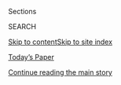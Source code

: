 <div id="app">

<div>

<div class="NYTAppHideMasthead css-zz1s19 e1suatyy0">

<div class="section css-ui9rw0 e1suatyy2">

<div class="css-11hrj97 er09x8g0">

<div class="css-6n7j50">

</div>

<span class="css-1dv1kvn">Sections</span>

<div class="css-10488qs">

<span class="css-1dv1kvn">SEARCH</span>

</div>

[Skip to content](#site-content)[Skip to site
index](#site-index)

</div>

<div class="css-10698na e1huz5gh0">

</div>

</div>

<div id="masthead-bar-one" class="section hasLinks css-15hmgas e1csuq9d3">

<div class="css-uqyvli e1csuq9d0">

</div>

<div class="css-1uqjmks e1csuq9d1">

</div>

<div class="css-9e9ivx">

[](https://myaccount.nytimes3xbfgragh.onion/auth/login?response_type=cookie&client_id=vi)

</div>

<div class="css-1bvtpon e1csuq9d2">

[Today’s Paper](https://www.nytimes3xbfgragh.onion/section/todayspaper)

</div>

</div>

</div>

</div>

<div data-aria-hidden="false">

<div id="site-content" data-role="main">

<div class="css-1ffjgkm">

</div>

<div id="top-wrapper" class="css-15p45cc eaca97t0" type="top">

<div id="top-slug" class="css-19x0jxb eaca97t1" hidden="">

Advertisement

</div>

[Continue reading the main
story](#after-top)

<div class="ad top-wrapper" style="text-align:center;height:100%;display:block;min-height:90px">

<div id="top" class="place-ad" data-position="top" data-size-key="top">

</div>

</div>

<div id="after-top">

</div>

</div>

<div id="collection-ts-dec-8-holiday-issue" class="section css-15h4p1b e9abtgs0">

<div class="css-1j21atc e1svk9qx1">

<div class="css-2fant5 e1svk9qx2">

<div class="css-9dfq42 eu54l5x0">

<div id="sponsor-wrapper" class="css-7a1pgi eaca97t0" type="sponsor" hidden="">

<div id="sponsor-slug" class="css-1l4mleb eaca97t1" hidden="">

Supported by

</div>

[Continue reading the main
story](#after-sponsor)

<div id="sponsor" class="ad sponsor-wrapper" style="text-align:left;height:100%;display:block">

</div>

<div id="after-sponsor">

</div>

</div>

</div>

### <span class="css-1j5banm ezz4tcd1">[T Magazine](/section/t-magazine)</span>

</div>

<div class="css-nfcc9b e1svk9qx3">

<div class="css-vl9dhg e1svk9qx5">

<div class="css-1nrhkj6 e1svk9qx6">

# T’s Dec. 8 Holiday Issue

<div class="follow-button-placeholder" data-collection-id="">

</div>

</div>

</div>

</div>

</div>

<div class="css-4svvz1 ekkqrpp0">

<div id="collection-highlights-container" class="section css-18l1u7x e46isfb1">

<div class="template-1 css-gfgt40 ekkqrpp1">

## Highlights

1.  ![<span class="css-bu41p2 e1oaj3zl2"><span class="css-1dv1kvn">Credit</span>Photo
    by James Hawkinson. Styled by Jay
    Massacret</span>](https://static01.graylady3jvrrxbe.onion/images/2019/12/05/t-magazine/05tmag-revisionists-slide-TUME/05tmag-revisionists-slide-TUME-jumbo.jpg)
    
    <div class="css-gjijuv">
    
    ## [How Today’s Queer Artists Are Revising History](/2019/12/04/t-magazine/gay-artwork-history.html)
    
    By revisiting and refuting the cultural history of the West, this
    group is using time as its primary medium, looking backward to
    inform a different kind of gay
    future.
    
    <span class="css-me3p27"></span><span class="css-nds4d6 e4e4i5l3"></span><span class="css-9voj2j">By
    <span class="css-1baulvz last-byline" itemprop="name">Jesse
    Green</span></span>
    
    </div>

2.  ![<span class="css-473pcf e1oaj3zl2"><span class="css-1dv1kvn">Credit</span>Photo
    by Collier Schorr. Styled by Marie
    Chaix</span>](https://static01.graylady3jvrrxbe.onion/images/2019/11/26/t-magazine/26tmag-collier-slide-X69V/26tmag-collier-slide-X69V-videoLarge-v2.jpg)
    
    <div class="css-10wtrbd">
    
    ## [Holiday Fashion: Who’s That Girl?](/2019/11/26/t-magazine/holiday-fashion.html)
    
    The season’s boxy suiting and ’80s-inspired leather separates let
    women play with multiple
    identities.
    
    <span class="css-me3p27"></span><span class="css-nds4d6 e4e4i5l3"></span><span class="css-9voj2j">By
    <span class="css-1baulvz" itemprop="name">Collier Schorr</span> and
    <span class="css-1baulvz last-byline" itemprop="name">Marie
    Chaix</span></span>
    
    </div>

3.  ![<span class="css-473pcf e1oaj3zl2"><span class="css-1dv1kvn">Credit</span>Michael
    Christopher
    Brown</span>](https://static01.graylady3jvrrxbe.onion/images/2019/12/03/t-magazine/03tmag-fraser-slide-4N0C-copy/03tmag-fraser-slide-4N0C-videoLarge.jpg)
    
    <div class="css-10wtrbd">
    
    ## [Have We Finally Caught Up With Andrea Fraser?](/2019/12/03/t-magazine/andrea-fraser.html)
    
    For over 30 years, the artist has waged a conceptual battle against
    the murky ethics of the art world. Now, finally, the larger culture
    is taking cues from
    her.
    
    <span class="css-me3p27"></span><span class="css-nds4d6 e4e4i5l3"></span><span class="css-9voj2j">By
    <span class="css-1baulvz last-byline" itemprop="name">Zoë
    Lescaze</span></span>
    
    </div>

4.  ![<span class="css-473pcf e1oaj3zl2"><span class="css-1dv1kvn">Credit</span>Photo
    by Kyoko Hamada. Styled by Suzy
    Kim</span>](https://static01.graylady3jvrrxbe.onion/images/2019/11/27/t-magazine/27tmag-spice/27tmag-spice-videoLarge.jpg)
    
    <div class="css-10wtrbd">
    
    ### Food Matters
    
    ## [How Spices Have Made, and Unmade, Empires](/2019/11/27/t-magazine/spices.html)
    
    From turmeric in Nicaragua to cardamom in Guatemala, nonnative
    ingredients are redefining trade routes and making unexpected
    connections across
    lands.
    
    <span class="css-me3p27"></span><span class="css-nds4d6 e4e4i5l3"></span><span class="css-9voj2j">By
    <span class="css-1baulvz last-byline" itemprop="name">Ligaya
    Mishan</span></span>
    
    </div>

</div>

<div class="css-1xdhyk6 e46isfb0">

<div class="css-zk12ih ef6si7p0">

1.  ### By Design
    
    ![<span class="css-kfv9p0 e1oaj3zl2"><span class="css-1dv1kvn">Credit</span>Marion
    Berrin</span>](https://static01.graylady3jvrrxbe.onion/images/2019/12/06/t-magazine/06tmag-casaus-slide-RB8H/06tmag-casaus-slide-RB8H-videoLarge.jpg)
    
    <div class="css-10wtrbd">
    
    ## [On the Rooftops of Paris, a New Kind of Urban Garden](/2019/12/06/t-magazine/paris-rooftop-garden.html)
    
    The landscape architect Arnaud Casaus is creating green spaces
    wilder and warmer than those found at street
    level.
    
    <span class="css-me3p27"></span><span class="css-nds4d6 e4e4i5l3"></span><span class="css-9voj2j">By
    <span class="css-1baulvz last-byline" itemprop="name">Kurt
    Soller</span></span>
    
    </div>

2.  ### Notes on the Culture
    
    ![<span class="css-kfv9p0 e1oaj3zl2"><span class="css-1dv1kvn">Credit</span>Courtesy
    of Kino
    Lorber</span>](https://static01.graylady3jvrrxbe.onion/images/2019/12/05/t-magazine/05tmag-rage-02/05tmag-rage-02-videoLarge.jpg)
    
    <div class="css-10wtrbd">
    
    ## [Why Does Rage Define ‘Parasite’ and Other Popular East Asian Movies?](/2019/11/25/t-magazine/asia-movies-parasite.html)
    
    Many thriller and horror films from Japan, China and South Korea
    reveal a complicated relationship between those societies and the
    ancient tenets of
    Confucianism.
    
    <span class="css-me3p27"></span><span class="css-nds4d6 e4e4i5l3"></span><span class="css-9voj2j">By
    <span class="css-1baulvz last-byline" itemprop="name">Thessaly La
    Force</span></span>
    
    </div>

3.  ![<span class="css-kfv9p0 e1oaj3zl2"><span class="css-1dv1kvn">Credit</span>Fabrice
    Fouillet</span>](https://static01.graylady3jvrrxbe.onion/images/2019/12/02/t-magazine/02tmag-peregalli-slide-QZH4-copy/02tmag-peregalli-slide-QZH4-videoLarge.jpg)
    
    <div class="css-10wtrbd">
    
    ## [A Charming Swiss Home That Respects, and Reimagines, the Past](/2019/12/02/t-magazine/swiss-home-studio-peregalli.html)
    
    The Milanese firm Studio Peregalli has tapped into the soul of a
    19th-century house in order to return it to an idealized version of
    its former
    glory.
    
    <span class="css-me3p27"></span><span class="css-nds4d6 e4e4i5l3"></span><span class="css-9voj2j">By
    <span class="css-1baulvz last-byline" itemprop="name">Tom
    Delavan</span></span>
    
    </div>

4.  ![<span class="css-kfv9p0 e1oaj3zl2"><span class="css-1dv1kvn">Credit</span>Photo
    by Estelle Hanania. Styled by Malina Joseph
    Gilchrist</span>](https://static01.graylady3jvrrxbe.onion/images/2019/12/08/t-magazine/05tmag-girlgang-slide-DE2O/05tmag-girlgang-slide-DE2O-videoLarge.jpg)
    
    <div class="css-10wtrbd">
    
    ## [In Fashion: Clothes With Friends](/2019/12/02/t-magazine/clothes-with-friends.html)
    
    Fashion and camaraderie find common ground in English country
    clothing, avant-garde silhouettes and elegant evening
    looks.
    
    <span class="css-me3p27"></span><span class="css-nds4d6 e4e4i5l3"></span><span class="css-9voj2j">By
    <span class="css-1baulvz" itemprop="name">Estelle Hanania</span> and
    <span class="css-1baulvz last-byline" itemprop="name">Malina Joseph
    Gilchrist</span></span>
    
    </div>

</div>

</div>

</div>

<div id="mid1-wrapper" class="css-1mn4oms eaca97t0" type="rank">

<div id="mid1-slug" class="css-1tag3rd eaca97t1">

Advertisement

</div>

[Continue reading the main
story](#after-mid1)

<div id="mid1" class="ad mid1-wrapper" style="text-align:center;height:100%;display:block">

</div>

<div id="after-mid1">

</div>

</div>

</div>

<div class="css-185go5a e1o5byef0">

<div class="css-15cbhtu">

  - [Latest](#stream-panel)
  - <span class="css-6n7j50">Search</span>
    <div class="control">
    <div class="label-container css-1dv1kvn">
    Search
    </div>
    <div class="css-wm4t3d">
    **<span id="clear-search-input" class="css-1dv1kvn">Clear this text
    input</span>
    </div>
    </div>
    <span class="css-1iovbfw"></span>

<div id="stream-panel" class="section css-8msx5b e1jz0cab1">

<div class="css-13mho3u">

1.  
    
    <div class="css-1cp3ece">
    
    <div class="css-1l4spti">
    
    [](/2019/12/11/t-magazine/pastel-handbags.html)
    
    <div class="css-79elbk">
    
    ![](https://static01.graylady3jvrrxbe.onion/images/2019/12/08/t-magazine/08tmag-pastel/08tmag-pastel-thumbWide.jpg?quality=75&auto=webp&disable=upscale)
    
    </div>
    
    ## Five Pastel Handbags to Brighten Up a Winter Wardrobe
    
    Accessories in soft sherbet shades bring just the right amount of
    color to gray
    days.
    
    <div class="css-15yh6bw ea5icrr0">
    
    </div>
    
    </div>
    
    <div class="css-156habm e1xfvim33">
    
    </div>
    
    </div>

2.  
    
    <div class="css-1cp3ece">
    
    <div class="css-1l4spti">
    
    [](/2019/12/11/t-magazine/us-government-20th-century-design.html)
    
    <div class="css-79elbk">
    
    ![](https://static01.graylady3jvrrxbe.onion/images/2019/12/09/t-magazine/09tmag-oss-slide-Z7EY/09tmag-oss-slide-Z7EY-thumbWide.jpg?quality=75&auto=webp&disable=upscale)
    
    </div>
    
    ### <span class="css-m70j1g">Histories and Happenings</span>
    
    ## The Curious Case of the U.S. Government’s Influence on 20th-Century Design
    
    Known for its intelligence-gathering operations during World War II,
    the O.S.S. also helped shape the look of modern life.
    
    <div class="css-15yh6bw ea5icrr0">
    
    By <span class="css-1n7hynb">Nikil
    Saval</span>
    
    </div>
    
    </div>
    
    <div class="css-156habm e1xfvim33">
    
    </div>
    
    </div>

3.  
    
    <div class="css-1cp3ece">
    
    <div class="css-1l4spti">
    
    [](/2019/12/10/t-magazine/vacheron-constantin-watch.html)
    
    <div class="css-79elbk">
    
    ![](https://static01.graylady3jvrrxbe.onion/images/2019/12/10/t-magazine/10tmag-watch/10tmag-watch-thumbWide.jpg?quality=75&auto=webp&disable=upscale)
    
    </div>
    
    ### <span class="css-m70j1g">Another Thing</span>
    
    ## A Swiss Watch That Lets You in on Its Secrets
    
    Through the back of Vacheron Constantin’s luxurious new timepiece,
    you can see what makes it tick.
    
    <div class="css-15yh6bw ea5icrr0">
    
    By <span class="css-1n7hynb">Nancy
    Hass</span>
    
    </div>
    
    </div>
    
    <div class="css-156habm e1xfvim33">
    
    </div>
    
    </div>

4.  
    
    <div class="css-1cp3ece">
    
    <div class="css-1l4spti">
    
    [](/2019/12/10/t-magazine/ruth-carter-cynthia-erivo.html)
    
    <div class="css-79elbk">
    
    ![](https://static01.graylady3jvrrxbe.onion/images/2019/12/08/t-magazine/08tmag-erivo-slide-MC9O/08tmag-erivo-slide-MC9O-thumbWide-v2.jpg?quality=75&auto=webp&disable=upscale)
    
    </div>
    
    ### <span class="css-m70j1g">Admiration Society</span>
    
    ## Ruth Carter and Cynthia Erivo on Clothes, Culture and Self-Expression
    
    Two creative people in two different fields in one wide-ranging
    conversation.
    
    <div class="css-15yh6bw ea5icrr0">
    
    By <span class="css-1n7hynb">Kyle
    Buchanan</span>
    
    </div>
    
    </div>
    
    <div class="css-156habm e1xfvim33">
    
    </div>
    
    </div>

5.  
    
    <div class="css-1cp3ece">
    
    <div class="css-1l4spti">
    
    [](/2019/12/09/t-magazine/colorful-jewelry.html)
    
    <div class="css-79elbk">
    
    ![](https://static01.graylady3jvrrxbe.onion/images/2019/12/09/t-magazine/09tmag-jewelry-slide-F3ZA/09tmag-jewelry-slide-F3ZA-thumbWide.jpg?quality=75&auto=webp&disable=upscale)
    
    </div>
    
    ### <span class="css-m70j1g">Jewelry Report</span>
    
    ## The Season’s Most Vibrant Jewels
    
    Dazzling compositions of color — rosy rubies, yellow beryls, azure
    sapphires — set these kaleidoscopic pieces apart.
    
    <div class="css-15yh6bw ea5icrr0">
    
    By <span class="css-1n7hynb">Anthony Cotsifas <span>and</span>
    Haidee
    Findlay-Levin</span>
    
    </div>
    
    </div>
    
    <div class="css-156habm e1xfvim33">
    
    </div>
    
    </div>

6.  
    
    <div class="css-1cp3ece">
    
    <div class="css-1l4spti">
    
    [](/2019/12/06/t-magazine/michelle-pfeiffer-perfume-bottles.html)
    
    <div class="css-79elbk">
    
    ![](https://static01.graylady3jvrrxbe.onion/images/2017/11/05/arts/05MICHELLE-PFEIFFER1/05MICHELLE-PFEIFFER1-thumbWide.jpg?quality=75&auto=webp&disable=upscale)
    
    </div>
    
    ### <span class="css-m70j1g">Of a Kind</span>
    
    ## Michelle Pfeiffer’s Perfume Bottles, Illustrated
    
    The actor began her collection of antique vessels three years ago,
    while developing her fragrance line, Henry Rose.
    
    <div class="css-15yh6bw ea5icrr0">
    
    By <span class="css-1n7hynb">John Wogan <span>and</span> Aurore de
    la
    Morinerie</span>
    
    </div>
    
    </div>
    
    <div class="css-156habm e1xfvim33">
    
    </div>
    
    </div>

7.  
    
    <div class="css-1cp3ece">
    
    <div class="css-1l4spti">
    
    [](/2019/12/06/t-magazine/cocktail-party-tips.html)
    
    <div class="css-79elbk">
    
    ![](https://static01.graylady3jvrrxbe.onion/images/2019/12/06/t-magazine/06tmag-therapist-slide-68K5/06tmag-therapist-slide-68K5-thumbWide.jpg?quality=75&auto=webp&disable=upscale)
    
    </div>
    
    ## How Can I Sound Smart at a Cocktail Party?
    
    “The feeling of being an outsider, excluded because you don’t have
    access to certain signifiers, is a powerful one,” says one of our
    advice columnists.
    
    <div class="css-15yh6bw ea5icrr0">
    
    By <span class="css-1n7hynb">Ligaya
    Mishan</span>
    
    </div>
    
    </div>
    
    <div class="css-156habm e1xfvim33">
    
    </div>
    
    </div>

8.  
    
    <div class="css-1cp3ece">
    
    <div class="css-1l4spti">
    
    [](/2019/12/05/t-magazine/mens-gloves.html)
    
    <div class="css-79elbk">
    
    ![](https://static01.graylady3jvrrxbe.onion/images/2019/12/08/t-magazine/08tmag-gloves-slide-NY30/08tmag-gloves-slide-NY30-thumbWide.jpg?quality=75&auto=webp&disable=upscale)
    
    </div>
    
    ### <span class="css-m70j1g">Market Report</span>
    
    ## Men’s Gloves to Get You Through the Winter
    
    On the runway, the sometimes formal accessory came in all styles,
    from sporty driving and motocross models to those inspired by work
    wear.
    
    <div class="css-15yh6bw ea5icrr0">
    
    By <span class="css-1n7hynb">Mari Maeda <span>and</span> Yuji
    Oboshi</span>
    
    </div>
    
    </div>
    
    <div class="css-156habm e1xfvim33">
    
    </div>
    
    </div>

9.  
    
    <div class="css-1cp3ece">
    
    <div class="css-1l4spti">
    
    [](/2019/12/05/t-magazine/blue-hill-gregg-moore-ceramics.html)
    
    <div class="css-79elbk">
    
    ![](https://static01.graylady3jvrrxbe.onion/images/2019/12/08/t-magazine/08tmag-bonechina-slide-CULN/08tmag-bonechina-slide-CULN-thumbWide.jpg?quality=75&auto=webp&disable=upscale)
    
    </div>
    
    ### <span class="css-m70j1g">In Studio</span>
    
    ## When the Whole-Animal Ethos Includes the Dinner Plates
    
    The ceramist Gregg Moore is helping to ensure that absolutely
    nothing goes to waste at the New York restaurant Blue Hill at Stone
    Barns.
    
    <div class="css-15yh6bw ea5icrr0">
    
    By <span class="css-1n7hynb">Nick
    Marino</span>
    
    </div>
    
    </div>
    
    <div class="css-156habm e1xfvim33">
    
    </div>
    
    </div>

10. 
    
    <div class="css-1cp3ece">
    
    <div class="css-1l4spti">
    
    [](/2019/12/04/t-magazine/park-hyatt-kyoto.html)
    
    <div class="css-79elbk">
    
    ![](https://static01.graylady3jvrrxbe.onion/images/2019/12/05/t-magazine/05tmag-kyoto/05tmag-kyoto-thumbWide.jpg?quality=75&auto=webp&disable=upscale)
    
    </div>
    
    ### <span class="css-m70j1g">Notes on the Culture</span>
    
    ## A New Hotel Embraces Kyoto’s Old Soul
    
    The Park Hyatt Kyoto is perfectly at home amid the city’s teahouses,
    centuries-old dwellings and Edo-era temples.
    
    <div class="css-15yh6bw ea5icrr0">
    
    By <span class="css-1n7hynb">Artie Niederhoffer</span>
    
    </div>
    
    </div>
    
    <div class="css-156habm e1xfvim33">
    
    </div>
    
    </div>

<div class="css-13mho3u">

<div class="css-1t62hi8">

<div class="css-1stvaey">

Show
More

<div>

<div style="border:0;clip:rect(0 0 0 0);height:1px;margin:-1px;overflow:hidden;white-space:nowrap;padding:0;width:1px;position:absolute" data-role="log" data-aria-live="assertive">

</div>

<div style="border:0;clip:rect(0 0 0 0);height:1px;margin:-1px;overflow:hidden;white-space:nowrap;padding:0;width:1px;position:absolute" data-role="log" data-aria-live="assertive">

</div>

<div style="border:0;clip:rect(0 0 0 0);height:1px;margin:-1px;overflow:hidden;white-space:nowrap;padding:0;width:1px;position:absolute" data-role="log" data-aria-live="polite">

</div>

<div style="border:0;clip:rect(0 0 0 0);height:1px;margin:-1px;overflow:hidden;white-space:nowrap;padding:0;width:1px;position:absolute" data-role="log" data-aria-live="polite">

</div>

</div>

</div>

</div>

</div>

</div>

<div class="css-g6hk37 supplemental">

<div id="mid2-wrapper" class="css-10wkyv7 eaca97t0" type="lede">

<div id="mid2-slug" class="css-1tag3rd eaca97t1">

Advertisement

</div>

[Continue reading the main
story](#after-mid2)

<div id="mid2" class="ad mid2-wrapper" style="text-align:center;height:100%;display:block;min-height:250px">

</div>

<div id="after-mid2">

</div>

</div>

<div id="mktg-wrapper" class="css-oxle51 eaca97t0" type="mktg">

<div id="mktg-slug" class="css-1tag3rd eaca97t1">

Advertisement

</div>

[Continue reading the main
story](#after-mktg)

<div id="mktg" class="ad mktg-wrapper" style="text-align:center;height:100%;display:block">

</div>

<div id="after-mktg">

</div>

</div>

</div>

</div>

</div>

</div>

</div>

</div>

## Site Index

<div>

</div>

## Site Information Navigation

  - [© <span>2020</span> <span>The New York Times
    Company</span>](https://help.nytimes3xbfgragh.onion/hc/en-us/articles/115014792127-Copyright-notice)

<!-- end list -->

  - [NYTCo](https://www.nytco.com/)
  - [Contact
    Us](https://help.nytimes3xbfgragh.onion/hc/en-us/articles/115015385887-Contact-Us)
  - [Work with us](https://www.nytco.com/careers/)
  - [Advertise](https://nytmediakit.com/)
  - [T Brand Studio](http://www.tbrandstudio.com/)
  - [Your Ad
    Choices](https://www.nytimes3xbfgragh.onion/privacy/cookie-policy#how-do-i-manage-trackers)
  - [Privacy](https://www.nytimes3xbfgragh.onion/privacy)
  - [Terms of
    Service](https://help.nytimes3xbfgragh.onion/hc/en-us/articles/115014893428-Terms-of-service)
  - [Terms of
    Sale](https://help.nytimes3xbfgragh.onion/hc/en-us/articles/115014893968-Terms-of-sale)
  - [Site
    Map](https://spiderbites.nytimes3xbfgragh.onion)
  - [Help](https://help.nytimes3xbfgragh.onion/hc/en-us)
  - [Subscriptions](https://www.nytimes3xbfgragh.onion/subscription?campaignId=37WXW)

</div>

</div>
